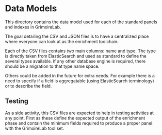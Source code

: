 # Data Models

This directory contains the data model used for each of the
standard panels and indexes in GrimoireLab.

The goal detailing the CSV and JSON files is to have a
centralized place where everyone can look at as the enrichment
toolchain.

Each of the CSV files contains two main columns: name and type.
The type is directly taken from ElasticSearch and used as
standard to define the several types available. If any other
database engine is required, there should be a migration
to that type name space.

Others could be added in the future for extra needs. For example
there is a need to specify if a field is aggregatable (using
ElasticSearch terminology) or to describe the field.


## Testing

As a side activity, this CSV files are expected to help in 
testing activities at any point. First as these define the
expected output of the enrichment phase and contain the minimum
fields required to produce a proper panel with the GrimoireLab
tool set.

